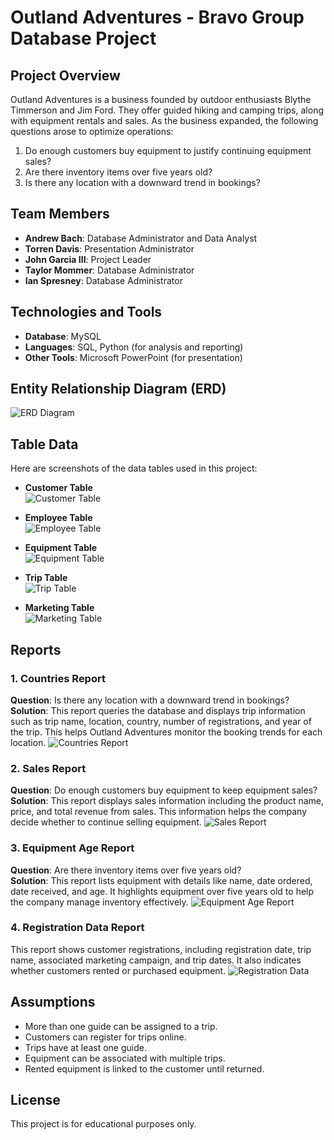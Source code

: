 # Outland Adventures - Bravo Group Database Project

## Project Overview
Outland Adventures is a business founded by outdoor enthusiasts Blythe Timmerson and Jim Ford. They offer guided hiking and camping trips, along with equipment rentals and sales. As the business expanded, the following questions arose to optimize operations:
1. Do enough customers buy equipment to justify continuing equipment sales?
2. Are there inventory items over five years old?
3. Is there any location with a downward trend in bookings?

## Team Members
- **Andrew Bach**: Database Administrator and Data Analyst
- **Torren Davis**: Presentation Administrator
- **John Garcia III**: Project Leader
- **Taylor Mommer**: Database Administrator
- **Ian Spresney**: Database Administrator

## Technologies and Tools
- **Database**: MySQL
- **Languages**: SQL, Python (for analysis and reporting)
- **Other Tools**: Microsoft PowerPoint (for presentation)

## Entity Relationship Diagram (ERD)
![ERD Diagram](images/slide_3_image.png)

## Table Data
Here are screenshots of the data tables used in this project:
- **Customer Table**  
  ![Customer Table](images/slide_1_image.png)

- **Employee Table**  
  ![Employee Table](images/slide_4_image.png)

- **Equipment Table**  
  ![Equipment Table](images/slide_6_image.png)

- **Trip Table**  
  ![Trip Table](images/slide_8_image.png)

- **Marketing Table**  
  ![Marketing Table](images/slide_10_image.png)

## Reports

### 1. Countries Report
**Question**: Is there any location with a downward trend in bookings?  
**Solution**: This report queries the database and displays trip information such as trip name, location, country, number of registrations, and year of the trip. This helps Outland Adventures monitor the booking trends for each location.
![Countries Report](images/slide_6_image.png)

### 2. Sales Report
**Question**: Do enough customers buy equipment to keep equipment sales?  
**Solution**: This report displays sales information including the product name, price, and total revenue from sales. This information helps the company decide whether to continue selling equipment.
![Sales Report](images/slide_8_image.png)

### 3. Equipment Age Report
**Question**: Are there inventory items over five years old?  
**Solution**: This report lists equipment with details like name, date ordered, date received, and age. It highlights equipment over five years old to help the company manage inventory effectively.
![Equipment Age Report](images/slide_10_image.png)

### 4. Registration Data Report
This report shows customer registrations, including registration date, trip name, associated marketing campaign, and trip dates. It also indicates whether customers rented or purchased equipment.
![Registration Data](images/slide_12_image.png)

## Assumptions
- More than one guide can be assigned to a trip.
- Customers can register for trips online.
- Trips have at least one guide.
- Equipment can be associated with multiple trips.
- Rented equipment is linked to the customer until returned.

## License
This project is for educational purposes only.
